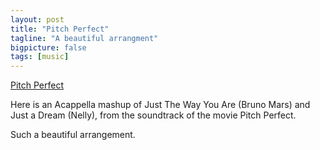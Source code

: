 ```yaml
---
layout: post
title: "Pitch Perfect"
tagline: "A beautiful arrangment"
bigpicture: false
tags: [music]
---
```


[Pitch Perfect](/media/pitchperfect)

Here is an Acappella mashup of Just The Way You Are (Bruno Mars) and Just a Dream (Nelly), from the soundtrack of the movie Pitch Perfect.

Such a beautiful arrangement.